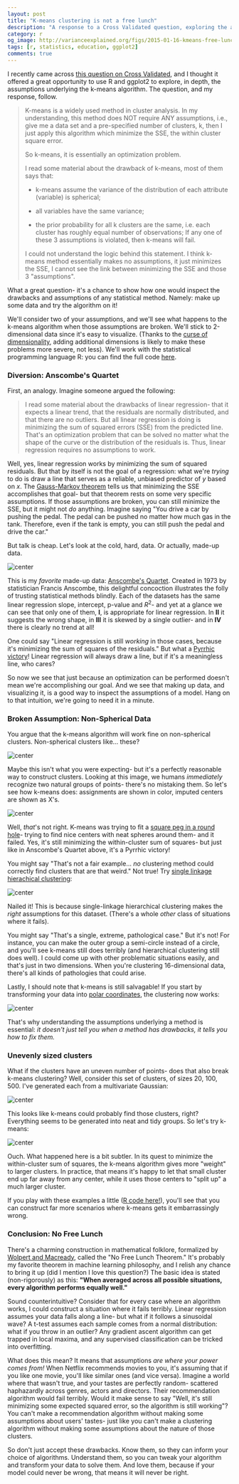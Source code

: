 ```yaml
---
layout: post
title: "K-means clustering is not a free lunch"
description: "A response to a Cross Validated question, exploring the assumptions underlying the k-means algorithm."
category: r
og_image: http://varianceexplained.org/figs/2015-01-16-kmeans-free-lunch/hclust-1.png
tags: [r, statistics, education, ggplot2]
comments: true
---
```




I recently came across [this question on Cross Validated](http://stats.stackexchange.com/questions/133656/how-to-understand-the-drawbacks-of-k-means#133656), and I thought it offered a great opportunity to use R and ggplot2 to explore, in depth, the assumptions underlying the k-means algorithm. The question, and my response, follow.

> K-means is a widely used method in cluster analysis. In my understanding, this method does NOT require ANY assumptions, i.e., give me a data set and a pre-specified number of clusters, k, then I just apply this algorithm which minimize the SSE, the within cluster square error.
> 
> So k-means, it is essentially an optimization problem.
>
> I read some material about the drawback of k-means, most of them says that:
> 
> * k-means assume the variance of the distribution of each attribute (variable) is spherical;
> 
> * all variables have the same variance;
> 
> * the prior probability for all k clusters are the same, i.e. each cluster has roughly equal number of observations;
> If any one of these 3 assumptions is violated, then k-means will fail.
> 
> I could not understand the logic behind this statement. I think k-means method essentially makes no assumptions, it just minimizes the SSE, I cannot see the link between minimizing the SSE and those 3 "assumptions".

What a great question- it's a chance to show how one would inspect the drawbacks and assumptions of any statistical method.  Namely: make up some data and try the algorithm on it!

We'll consider two of your assumptions, and we'll see what happens to the k-means algorithm when those assumptions are broken. We'll stick to 2-dimensional data since it's easy to visualize. (Thanks to the [curse of dimensionality](http://en.wikipedia.org/wiki/Curse_of_dimensionality), adding additional dimensions is likely to make these problems more severe, not less). We'll work with the statistical programming language R: you can find the full code [here](https://github.com/dgrtwo/dgrtwo.github.com/blob/master/_R/2015-01-16-kmeans-free-lunch.Rmd).

### Diversion: Anscombe's Quartet

First, an analogy. Imagine someone argued the following:

> I read some material about the drawbacks of linear regression- that it expects a linear trend, that the residuals are normally distributed, and that there are no outliers. But all linear regression is doing is minimizing the sum of squared errors (SSE) from the predicted line. That's an optimization problem that can be solved no matter what the shape of the curve or the distribution of the residuals is. Thus, linear regression requires no assumptions to work.

Well, yes, linear regression works by minimizing the sum of squared residuals. But that by itself is not the goal of a regression: what we're *trying* to do is draw a line that serves as a reliable, unbiased predictor of *y* based on *x*. The [Gauss-Markov theorem](http://en.wikipedia.org/wiki/Gauss%E2%80%93Markov_theorem) tells us that minimizing the SSE accomplishes that goal- but that theorem rests on some very specific assumptions. If those assumptions are broken, you can still minimize the SSE, but it might not *do* anything. Imagine saying "You drive a car by pushing the pedal. The pedal can be pushed no matter how much gas in the tank. Therefore, even if the tank is empty, you can still push the pedal and drive the car."

But talk is cheap. Let's look at the cold, hard, data. Or actually, made-up data.

![center](/figs/2015-01-16-kmeans-free-lunch/anscombe-1.png) 

This is my *favorite* made-up data: [Anscombe's Quartet](http://en.wikipedia.org/wiki/Anscombe%27s_quartet). Created in 1973 by statistician Francis Anscombe, this delightful concoction illustrates the folly of trusting statistical methods blindly. Each of the datasets has the same linear regression slope, intercept, p-value and $R^2$- and yet at a glance we can see that only one of them, **I**, is appropriate for linear regression. In **II** it suggests the wrong shape, in **III** it is skewed by a single outlier- and in **IV** there is clearly no trend at all!

One could say "Linear regression is still *working* in those cases, because it's minimizing the sum of squares of the residuals." But what a [Pyrrhic victory](http://en.wikipedia.org/wiki/Pyrrhic_victory)! Linear regression will always draw a line, but if it's a meaningless line, who cares?

So now we see that just because an optimization can be performed doesn't mean we're accomplishing our goal. And we see that making up data, and visualizing it, is a good way to inspect the assumptions of a model. Hang on to that intuition, we're going to need it in a minute.

### Broken Assumption: Non-Spherical Data

You argue that the k-means algorithm will work fine on non-spherical clusters. Non-spherical clusters like... these?

![center](/figs/2015-01-16-kmeans-free-lunch/non_spherical-1.png) 

Maybe this isn't what you were expecting- but it's a perfectly reasonable way to construct clusters. Looking at this image, we humans *immediately* recognize two natural groups of points- there's no mistaking them. So let's see how k-means does: assignments are shown in color, imputed centers are shown as X's.

![center](/figs/2015-01-16-kmeans-free-lunch/plot_kmeans-1.png) 

Well, *that*'s not right. K-means was trying to fit a [square peg in a round hole](http://en.wikipedia.org/wiki/Square_peg_in_a_round_hole)- trying to find nice centers with neat spheres around them- and it failed. Yes, it's still minimizing the within-cluster sum of squares- but just like in Anscombe's Quartet above, it's a Pyrrhic victory!

You might say "That's not a fair example... *no* clustering method could correctly find clusters that are that weird." Not true! Try [single linkage](http://en.wikipedia.org/wiki/Single-linkage_clustering) [hierachical clustering](http://en.wikipedia.org/wiki/Hierarchical_clustering):

![center](/figs/2015-01-16-kmeans-free-lunch/hclust-1.png) 

Nailed it! This is because single-linkage hierarchical clustering makes the *right* assumptions for this dataset. (There's a whole *other* class of situations where it fails).

You might say "That's a single, extreme, pathological case." But it's not! For instance, you can make the outer group a semi-circle instead of a circle, and you'll see k-means still does terribly (and hierarchical clustering still does well). I could come up with other problematic situations easily, and that's just in two dimensions. When you're clustering 16-dimensional data, there's all kinds of pathologies that could arise.

Lastly, I should note that k-means is still salvagable! If you start by transforming your data into [polar coordinates](http://en.wikipedia.org/wiki/Polar_coordinate_system), the clustering now works:

![center](/figs/2015-01-16-kmeans-free-lunch/polar-1.png) 

That's why understanding the assumptions underlying a method is essential: *it doesn't just tell you when a method has drawbacks, it tells you how to fix them.*

### Unevenly sized clusters



What if the clusters have an uneven number of points- does that also break k-means clustering? Well, consider this set of clusters, of sizes 20, 100, 500. I've generated each from a multivariate Gaussian: 

![center](/figs/2015-01-16-kmeans-free-lunch/different_sizes-1.png) 

This looks like k-means could probably find those clusters, right? Everything seems to be generated into neat and tidy groups. So let's try k-means:

![center](/figs/2015-01-16-kmeans-free-lunch/different_sizes_kmeans-1.png) 

Ouch. What happened here is a bit subtler. In its quest to minimize the within-cluster sum of squares, the k-means algorithm gives more "weight" to larger clusters. In practice, that means it's happy to let that small cluster end up far away from any center, while it uses those centers to "split up" a much larger cluster.

If you play with these examples a little ([R code here!](https://github.com/dgrtwo/dgrtwo.github.com/blob/master/_R/2015-01-16-kmeans-free-lunch.Rmd)), you'll see that you can construct far more scenarios where k-means gets it embarrassingly wrong.

### Conclusion: No Free Lunch

There's a charming construction in mathematical folklore, formalized by [Wolpert and Macready](http://ti.arc.nasa.gov/m/profile/dhw/papers/78.pdf), called the "No Free Lunch Theorem." It's probably my favorite theorem in machine learning philosophy, and I relish any chance to bring it up (did I mention I love this question?) The basic idea is stated (non-rigorously) as this: **"When averaged across all possible situations, every algorithm performs equally well."**

Sound counterintuitive? Consider that for every case where an algorithm works, I could construct a situation where it fails terribly. Linear regression assumes your data falls along a line- but what if it follows a sinusoidal wave? A t-test assumes each sample comes from a normal distribution: what if you throw in an outlier? Any gradient ascent algorithm can get trapped in local maxima, and any supervised classification can be tricked into overfitting.

What does this mean? It means that assumptions *are where your power comes from!* When Netflix recommends movies to you, it's assuming that if you like one movie, you'll like similar ones (and vice versa). Imagine a world where that wasn't true, and your tastes are perfectly random- scattered haphazardly across genres, actors and directors. Their recommendation algorithm would fail terribly. Would it make sense to say "Well, it's still minimizing some expected squared error, so the algorithm is still working"? You can't make a recommendation algorithm without making some assumptions about users' tastes- just like you can't make a clustering algorithm without making some assumptions about the nature of those clusters.

So don't just accept these drawbacks. Know them, so they can inform your choice of algorithms. Understand them, so you can tweak your algorithm and transform your data to solve them. And love them, because if your model could never be wrong, that means it will never be right.
